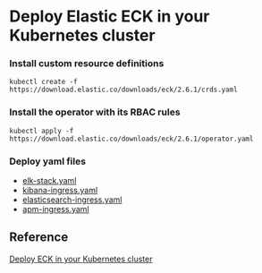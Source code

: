 # Deploy Elastic ECK in your Kubernetes cluster

### Install custom resource definitions
`kubectl create -f https://download.elastic.co/downloads/eck/2.6.1/crds.yaml`

### Install the operator with its RBAC rules
`kubectl apply -f https://download.elastic.co/downloads/eck/2.6.1/operator.yaml`

### Deploy yaml files
- [elk-stack.yaml](./elk-stack.yaml)
- [kibana-ingress.yaml](./kibana-ingress.yaml)
- [elasticsearch-ingress.yaml](./elasticsearch-ingress.yaml)
- [apm-ingress.yaml](./apm-ingress.yaml)

## Reference
[Deploy ECK in your Kubernetes cluster](https://www.elastic.co/guide/en/cloud-on-k8s/current/k8s-deploy-eck.html) 